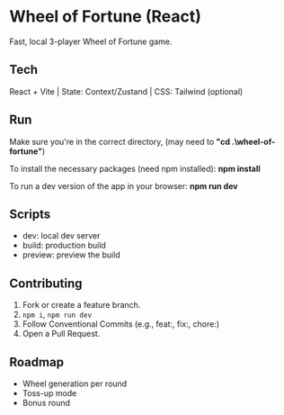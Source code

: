 # Wheel of Fortune (React)

Fast, local 3-player Wheel of Fortune game.

## Tech
React + Vite | State: Context/Zustand | CSS: Tailwind (optional)

## Run
Make sure you're in the correct directory, (may need to **"cd .\wheel-of-fortune\"**)

To install the necessary packages (need npm installed):
**npm install**

To run a dev version of the app in your browser:
**npm run dev**

## Scripts
- dev: local dev server
- build: production build
- preview: preview the build

## Contributing
1. Fork or create a feature branch.
2. `npm i`, `npm run dev`
3. Follow Conventional Commits (e.g., feat:, fix:, chore:)
4. Open a Pull Request.

## Roadmap
- Wheel generation per round
- Toss-up mode
- Bonus round
